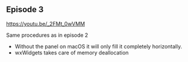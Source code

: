 ## Episode 3

https://youtu.be/_2FMt_0wVMM

Same procedures as in episode 2

* Without the panel on macOS it will only fill it completely horizontally.
* wxWidgets takes care of memory deallocation

